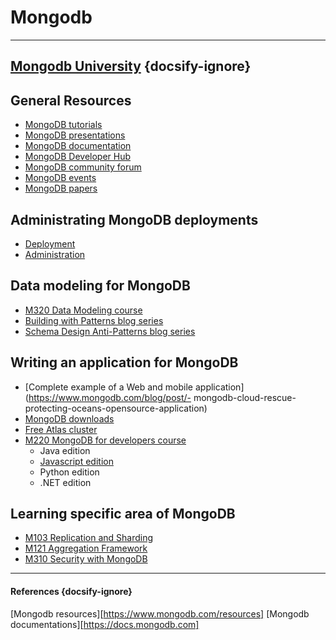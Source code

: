 # Mongodb
---

## [Mongodb University](/mongodb/university/index.md) {docsify-ignore}

## General Resources
- [MongoDB tutorials](https://docs.mongodb.com/manual/tutorial/)
- [MongoDB presentations](https://www.mongodb.com/resources/presentations)
- [MongoDB documentation](https://docs.mongodb.com/)
- [MongoDB Developer Hub](https://developer.mongodb.com/)
- [MongoDB community forum](https://developer.mongodb.com/community/forums/)
- [MongoDB events](https://www.mongodb.com/events)
- [MongoDB papers](https://engineering.mongodb.com/papers)

## Administrating MongoDB deployments
- [Deployment](https://docs.mongodb.com/manual/administration/production-notes/)
- [Administration](https://docs.mongodb.com/manual/administration/production-checklist-operations/)

## Data modeling for MongoDB
- [M320 Data Modeling course](/mongodb/university/m320.md)
- [Building with Patterns blog series](https://www.mongodb.com/blog/post/building-with-patterns-a-summary)
- [Schema Design Anti-Patterns blog series](https://developer.mongodb.com/article/schema-design-anti-pattern-summary)

## Writing an application for MongoDB
- [Complete example of a Web and mobile application](https://www.mongodb.com/blog/post/-
mongodb-cloud-rescue-protecting-oceans-opensource-application)
- [MongoDB downloads](https://www.mongodb.com/try)
- [Free Atlas cluster](https://www.mongodb.com/cloud)
- [M220 MongoDB for developers course](/mongodb/university/m220js.md)
  - Java edition
  - [Javascript edition](/mongodb/university/m220js.md)
  - Python edition
  - .NET edition

## Learning specific area of MongoDB
- [M103 Replication and Sharding](/mongodb/university/m103.md)
- [M121 Aggregation Framework](/mongodb/university/m121.md)
- [M310 Security with MongoDB](/mongodb/university/m310.md)


---

#### References {docsify-ignore}
[Mongodb resources][https://www.mongodb.com/resources]
[Mongodb documentations][https://docs.mongodb.com]